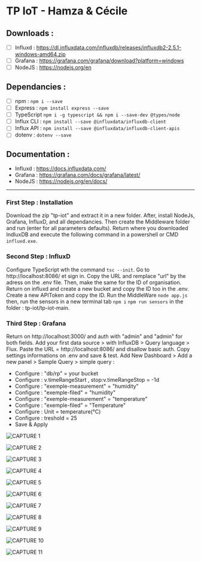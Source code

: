 # TP IoT - Hamza & Cécile

## Downloads : 
- [ ] Influxd : https://dl.influxdata.com/influxdb/releases/influxdb2-2.5.1-windows-amd64.zip
- [ ] Grafana : https://grafana.com/grafana/download?platform=windows
- [ ] NodeJS : https://nodejs.org/en

## Dependancies : 
- [ ] npm : ``` npm i --save ```
- [ ] Express : ``` npm install express --save ```
- [ ] TypeScript ``` npm i -g typescript && npm i --save-dev @types/node ```
- [ ] Influx CLI : ``` npm install --save @influxdata/influxdb-client ```
- [ ] Influx API : ``` npm install --save @influxdata/influxdb-client-apis ```
- [ ] dotenv : ``` dotenv --save ```

## Documentation : 
- Influxd : https://docs.influxdata.com/
- Grafana : https://grafana.com/docs/grafana/latest/
- NodeJS : https://nodejs.org/en/docs/

***

### First Step : Installation
Download the zip "tp-iot" and extract it in a new folder. After, install NodeJs, Grafana, InfluxD, and all dependancies. Then create the Middleware folder and run (enter for all parameters defaults). Return where you downloaded IndluxDB and execute the following command in a powershell or CMD ``` influxd.exe ```.

### Second Step : InfluxD
Configure TypeScript wth the command ``` tsc --init ```. Go to http://localhost:8086/ et sign in. Copy the URL and remplace "url" by the adress on the .env file. Then, make the same for the ID of organisation. Return on influxd and create a new bucket and copy the ID too in the .env. Create a new APIToken and copy the ID. Run the MiddleWare ``` node app.js ``` then, run the sensors in a new terminal tab ``` npm i ``` ``` npm run sensors ``` in the folder : tp-iot/tp-iot-main. 

### Third Step : Grafana
Return on http://localhost:3000/ and auth with "admin" and "admin" for both fields. Add your first data source > with InfluxDB > Query language > Flux. Paste the URL = http://localhost:8086/ and disallow basic auth. Copy settings informations on .env and save & test.
Add New Dashboard > Add a new panel > Sample Query > simple query :
- Configure : "db/rp" = your bucket
- Configure : v.timeRangeStart , stop:v.timeRangeStop = -1d 
- Configure : "exemple-measurement" = "humidity"
- Configure :  "exemple-filed" = "humidity"
- Configure : "exemple-measurement" = "temperature"
- Configure : "exemple-filed" = "Temperature"
- Configure : Unit = temperature(°C)
- Configure : treshold = 25
- Save & Apply



![CAPTURE 1](https://user-images.githubusercontent.com/56160891/210946386-6436b0e9-434f-40d3-a199-5386bd645d77.png)

![CAPTURE 2](https://user-images.githubusercontent.com/56160891/210944722-0aa8c922-97bf-4835-b888-3a12ad71fde1.png)

![CAPTURE 3](https://user-images.githubusercontent.com/56160891/210944952-b876a8c8-9c42-4de2-880a-b1266d9cfe79.png)

![CAPTURE 4](https://user-images.githubusercontent.com/56160891/210947129-1d0a2b48-00ad-4ef8-b566-80debb3bf46b.png)

![CAPTURE 5](https://user-images.githubusercontent.com/56160891/210946446-034429e7-14aa-4f9e-8e62-a135a2dee0dd.png)

![CAPTURE 6](https://user-images.githubusercontent.com/56160891/210946475-ec16fda3-2d11-4a5d-b4ca-644e4704fa55.png)

![CAPTURE 7](https://user-images.githubusercontent.com/56160891/210945656-9e9e9321-2979-4e61-b360-40a24adbb5bb.png)

![CAPTURE 8](https://user-images.githubusercontent.com/56160891/210945493-a45882ed-b32e-4ec7-908d-983266dd1ed8.png)

![CAPTURE 9](https://user-images.githubusercontent.com/56160891/210947327-d2cdc02b-34a7-4a22-85e8-cecf7e6b3669.png)

![CAPTURE 10](https://user-images.githubusercontent.com/56160891/210947061-eb58512c-3653-4417-ba28-e0842382a20d.png)

![CAPTURE 11](https://user-images.githubusercontent.com/56160891/210943221-d396f026-0c02-4da6-9afe-e6758ee5b3c6.jpg)
